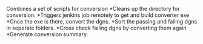 Combines a set of scripts for conversion
*Cleans up the directory for conversion.
*Triggers jenkins job remotely to get and build converter exe
*Once the exe is there, convert the dgns.
*Sort the passing and failing dgns in seperate folders.
*Cross check failing dgns by converting them again
*Generate conversion summary.